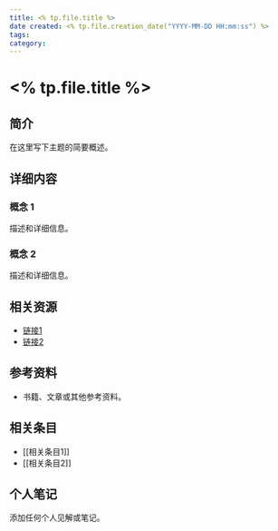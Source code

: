 ```yaml
---
title: <% tp.file.title %>
date created: <% tp.file.creation_date("YYYY-MM-DD HH:mm:ss") %>
tags:
category:
---
```


# <% tp.file.title %>

## 简介

在这里写下主题的简要概述。

## 详细内容

### 概念 1

描述和详细信息。

### 概念 2

描述和详细信息。

## 相关资源

- [链接1](#)
- [链接2](#)

## 参考资料

- 书籍、文章或其他参考资料。

## 相关条目

- [[相关条目1]]
- [[相关条目2]]

## 个人笔记

添加任何个人见解或笔记。

